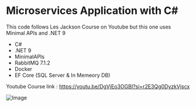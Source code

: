 # Microservices Application with C#
This code follows Les Jackson Course on Youtube but this one uses Minimal APIs and .NET 9

- C#
- .NET 9
- MinimalAPIs
- RabbitMQ 7.1.2
- Docker
- EF Core (SQL Server & In Memeory DB)


Youtube Course link : https://youtu.be/DgVjEo3OGBI?si=r2E3Qg0DyzkVjscx


![Image](https://github.com/user-attachments/assets/5847c661-6ac4-41da-9743-ee3754ccfce2)
